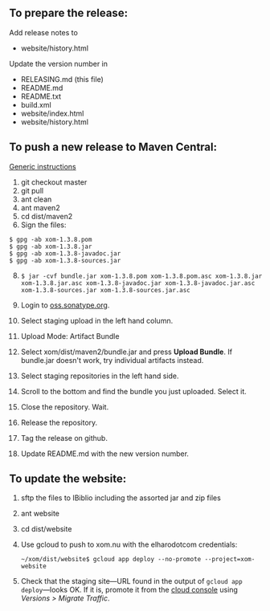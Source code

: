
## To prepare the release:

Add release notes to 

* website/history.html

Update the version number in

* RELEASING.md (this file)
* README.md
* README.txt
* build.xml
* website/index.html
* website/history.html

## To push a new release to Maven Central:

[Generic instructions](https://central.sonatype.org/pages/manual-staging-bundle-creation-and-deployment.html)

1. git checkout master
2. git pull
3. ant clean
5. ant maven2
6. cd dist/maven2
7. Sign the files:

  ```
  $ gpg -ab xom-1.3.8.pom
  $ gpg -ab xom-1.3.8.jar
  $ gpg -ab xom-1.3.8-javadoc.jar
  $ gpg -ab xom-1.3.8-sources.jar
  ```

8. `$ jar -cvf bundle.jar xom-1.3.8.pom xom-1.3.8.pom.asc xom-1.3.8.jar xom-1.3.8.jar.asc xom-1.3.8-javadoc.jar xom-1.3.8-javadoc.jar.asc xom-1.3.8-sources.jar xom-1.3.8-sources.jar.asc`

9. Login to [oss.sonatype.org](https://oss.sonatype.org/#welcome).

10. Select staging upload in the left hand column.

11. Upload Mode: Artifact Bundle

12. Select xom/dist/maven2/bundle.jar and press **Upload Bundle**. If bundle.jar doesn't work, try individual artifacts instead. 

13. Select staging repositories in the left hand side.

14. Scroll to the bottom and find the bundle you just uploaded. Select it.

15. Close the repository. Wait.

16. Release the repository.

17. Tag the release on github.

18. Update README.md with the new version number.

## To update the website:

1. sftp the files to IBiblio including the assorted jar and zip files

2. ant website

3. cd dist/website

4. Use gcloud to push to xom.nu with the elharodotcom credentials:

    `~/xom/dist/website$ gcloud app deploy --no-promote --project=xom-website`

5. Check that the staging site—URL found in the output of `gcloud app deploy`—looks OK. If it is, promote it from the [cloud console](https://console.cloud.google.com) using *Versions > Migrate Traffic*.
